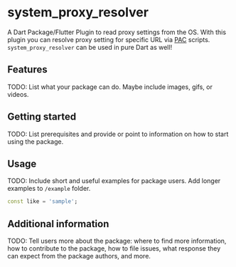 # system\_proxy\_resolver

A Dart Package/Flutter Plugin to read proxy settings from the OS. With this plugin you can resolve
proxy setting for specific URL via [PAC](https://en.wikipedia.org/wiki/Proxy_auto-config) scripts.
`system_proxy_resolver` can be used in pure Dart as well!

## Features

TODO: List what your package can do. Maybe include images, gifs, or videos.

## Getting started

TODO: List prerequisites and provide or point to information on how to
start using the package.

## Usage

TODO: Include short and useful examples for package users. Add longer examples
to `/example` folder. 

```dart
const like = 'sample';
```

## Additional information

TODO: Tell users more about the package: where to find more information, how to 
contribute to the package, how to file issues, what response they can expect 
from the package authors, and more.
